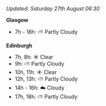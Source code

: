 *Updated: Saturday 27th August 06:30*

**Glasgow**

* 7h - 18h: :partly_sunny: Partly Cloudy

**Edinburgh**

* 7h, 8h: :sunny: Clear
* 9h: :partly_sunny: Partly Cloudy
* 10h, 11h: :sunny: Clear
* 12h, 13h: :partly_sunny: Partly Cloudy
* 14h - 16h: :cloud: Cloudy
* 17h, 18h: :partly_sunny: Partly Cloudy
